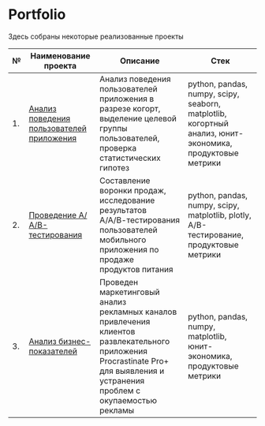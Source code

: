 # Portfolio

Здесь собраны некоторые реализованные проекты

| №    | Наименование проекта                | Описание                                                     | Стек                                                         |
| ---- | ------------------------------------------------------------ | ------------------------------------------------------------ | ------------------------------------------------------------ |
| 1.   | [Анализ поведения пользователей приложения](https://github.com/Taya-Prokhorova/Portfolio/blob/main/Cohort%20Analisys/Prokhorova_P1_portfolio.ipynb)| Анализ поведения пользователей <br/>приложения в разрезе когорт,<br/> выделение целевой группы пользователей,<br/> проверка статистических гипотез<br/>| python, pandas, numpy, scipy, seaborn, matplotlib, когортный анализ, юнит-экономика, продуктовые метрики       |
| 2.   | [Проведение А/А/В-тестирования](https://github.com/Taya-Prokhorova/Portfolio/tree/main/AB-testing)| Составление воронки продаж,<br/> исследование результатов<br/> А/А/В-тестирования пользователей<br/> мобильного приложения по продаже<br/> продуктов питания<br/>| python, pandas, numpy, scipy, matplotlib, plotly, А/В-тестирование, продуктовые метрики       |
| 3.   | [Анализ бизнес-показателей](https://github.com/Taya-Prokhorova/Portfolio/blob/main/Business%20Analytics/Prokhorova_P3_Portfolio.ipynb)| Проведен маркетинговый анализ<br/> рекламных каналов привлечения<br/> клиентов развлекательного приложения Procrastinate Pro+ для выявления и устранения проблем с окупаемостью рекламы <br/>| python, pandas, numpy, matplotlib, юнит-экономика, продуктовые метрики       |
